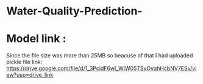 # Water-Quality-Prediction-
# Model link : 
Since the file size was more than 25MB so beacuse of that I had uploaded pickle file link:
https://drive.google.com/file/d/1_3PcidF6wl_WlW05TSvOvqhHcbNV7ESv/view?usp=drive_link
